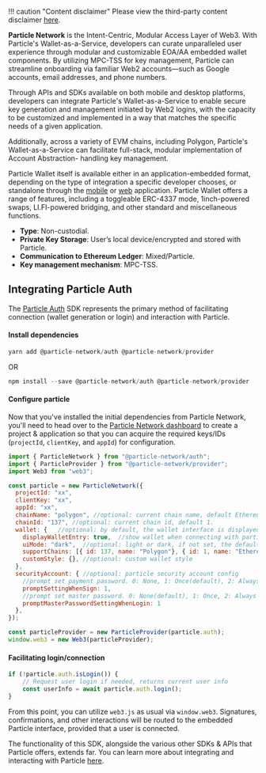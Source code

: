 !!! caution "Content disclaimer"
    Please view the third-party content disclaimer [here](https://github.com/0xPolygon/wiki/blob/master/CONTENT_DISCLAIMER.md).

**Particle Network** is the Intent-Centric, Modular Access Layer of Web3. With Particle's Wallet-as-a-Service, developers can curate unparalleled user experience through modular and customizable EOA/AA embedded wallet components. By utilizing MPC-TSS for key management, Particle can streamline onboarding via familiar Web2 accounts—such as Google accounts, email addresses, and phone numbers.

Through APIs and SDKs available on both mobile and desktop platforms, developers can integrate Particle's Wallet-as-a-Service to enable secure key generation and management initiated by Web2 logins, with the capacity to be customized and implemented in a way that matches the specific needs of a given application.

Additionally, across a variety of EVM chains, including Polygon, Particle's Wallet-as-a-Service can facilitate full-stack, modular implementation of Account Abstraction- handling key management.

Particle Wallet itself is available either in an application-embedded format, depending on the type of integration a specific developer chooses, or standalone through the [mobile](https://apps.apple.com/us/app/particle-crypto-wallet/id1632425771) or [web](https://wallet.particle.network) application. Particle Wallet offers a range of features, including a toggleable ERC-4337 mode, 1inch-powered swaps, LI.FI-powered bridging, and other standard and miscellaneous functions.

- **Type**: Non-custodial.
- **Private Key Storage**: User’s local device/encrypted and stored with Particle.
- **Communication to Ethereum Ledger**: Mixed/Particle.
- **Key management mechanism**: MPC-TSS.

## Integrating Particle Auth

The [Particle Auth](https://docs.particle.network/developers/auth-service/sdks/web) SDK represents the primary method of facilitating connection (wallet generation or login) and interaction with Particle.

#### Install dependencies

```js
yarn add @particle-network/auth @particle-network/provider
```

OR

```js
npm install --save @particle-network/auth @particle-network/provider
```

#### Configure particle

Now that you've installed the initial dependencies from Particle Network, you'll need to head over to the [Particle Network dashboard](https://dashboard.particle.network/#/login) to create a project & application so that you can acquire the required keys/IDs (`projectId`, `clientKey`, and `appId`) for configuration.

````js
import { ParticleNetwork } from "@particle-network/auth";
import { ParticleProvider } from "@particle-network/provider";
import Web3 from "web3";

const particle = new ParticleNetwork({
  projectId: "xx",
  clientKey: "xx",
  appId: "xx",
  chainName: "polygon", //optional: current chain name, default Ethereum.
  chainId: "137", //optional: current chain id, default 1.
  wallet: {   //optional: by default, the wallet interface is displayed in the bottom right corner of the webpage as an embedded popup.
    displayWalletEntry: true,  //show wallet when connecting with particle.
    uiMode: "dark",  //optional: light or dark, if not set, the default is the same as web auth.
    supportChains: [{ id: 137, name: "Polygon"}, { id: 1, name: "Ethereum"}], // optional: web wallet support chains.
    customStyle: {}, //optional: custom wallet style
  },
  securityAccount: { //optional: particle security account config
    //prompt set payment password. 0: None, 1: Once(default), 2: Always
    promptSettingWhenSign: 1,
    //prompt set master password. 0: None(default), 1: Once, 2: Always
    promptMasterPasswordSettingWhenLogin: 1
  },
});

const particleProvider = new ParticleProvider(particle.auth);
window.web3 = new Web3(particleProvider);
````

#### Facilitating login/connection

````js
if (!particle.auth.isLogin()) {
    // Request user login if needed, returns current user info
    const userInfo = await particle.auth.login();
}
````

From this point, you can utilize `web3.js` as usual via `window.web3`. Signatures, confirmations, and other interactions will be routed to the embedded Particle interface, provided that a user is connected.

The functionality of this SDK, alongside the various other SDKs & APIs that Particle offers, extends far. You can learn more about integrating and interacting with Particle [here](https://docs.particle.network/getting-started/get-started).
